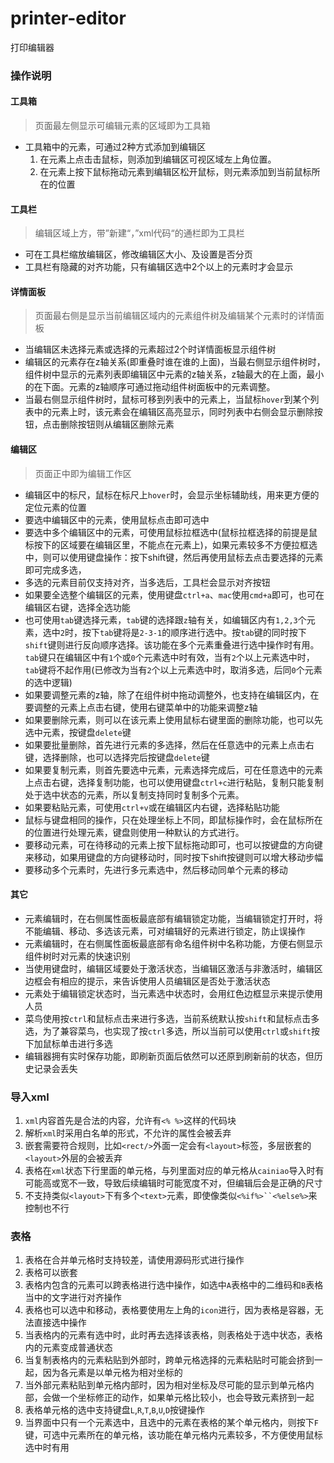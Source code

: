# printer-editor
打印编辑器

### 操作说明
####  工具箱
> 页面最左侧显示可编辑元素的区域即为工具箱
* 工具箱中的元素，可通过2种方式添加到编辑区
   1.  在元素上点击击鼠标，则添加到编辑区可视区域左上角位置。
   2. 在元素上按下鼠标拖动元素到编辑区松开鼠标，则元素添加到当前鼠标所在的位置

#### 工具栏
> 编辑区域上方，带”新建“，”xml代码“的通栏即为工具栏
* 可在工具栏缩放编辑区，修改编辑区大小、及设置是否分页
* 工具栏有隐藏的对齐功能，只有编辑区选中2个以上的元素时才会显示

#### 详情面板
> 页面最右侧是显示当前编辑区域内的元素组件树及编辑某个元素时的详情面板
* 当编辑区未选择元素或选择的元素超过2个时详情面板显示组件树
* 编辑区的元素存在z轴关系(即重叠时谁在谁的上面)，当最右侧显示组件树时，组件树中显示的元素列表即编辑区中元素的z轴关系，z轴最大的在上面，最小的在下面。元素的z轴顺序可通过拖动组件树面板中的元素调整。
* 当最右侧显示组件树时，鼠标可移到列表中的元素上，当鼠标`hover`到某个列表中的元素上时，该元素会在编辑区高亮显示，同时列表中右侧会显示删除按钮，点击删除按钮则从编辑区删除元素

#### 编辑区
> 页面正中即为编辑工作区
* 编辑区中的标尺，鼠标在标尺上`hover`时，会显示坐标辅助线，用来更方便的定位元素的位置
* 要选中编辑区中的元素，使用鼠标点击即可选中
* 要选中多个编辑区中的元素，可使用鼠标拉框选中(鼠标拉框选择的前提是鼠标按下的区域要在编辑区里，不能点在元素上)，如果元素较多不方便拉框选中，则可以使用键盘操作：按下shift键，然后再使用鼠标去点击要选择的元素即可完成多选，
* 多选的元素目前仅支持对齐，当多选后，工具栏会显示对齐按钮
* 如果要全选整个编辑区的元素，使用键盘`ctrl+a`、`mac`使用`cmd+a`即可，也可在编辑区右键，选择全选功能
* 也可使用`tab`键选择元素，`tab`键的选择跟`z`轴有关，如编辑区内有`1,2,3`个元素，选中`2`时，按下`tab`键将是`2-3-1`的顺序进行选中。按`tab`键的同时按下`shift`键则进行反向顺序选择。该功能在多个元素重叠进行选中操作时有用。`tab`键只在编辑区中有`1`个或`0`个元素选中时有效，当有`2`个以上元素选中时，`tab`键将不起作用(已修改为当有`2`个以上元素选中时，取消多选，后同`0`个元素的选中逻辑)
* 如果要调整元素的z轴，除了在组件树中拖动调整外，也支持在编辑区内，在要调整的元素上点击右键，使用右键菜单中的功能来调整z轴
* 如果要删除元素，则可以在该元素上使用鼠标右键里面的删除功能，也可以先选中元素，按键盘`delete`键
* 如果要批量删除，首先进行元素的多选择，然后在任意选中的元素上点击右键，选择删除，也可以选择完后按键盘`delete`键
* 如果要复制元素，则首先要选中元素，元素选择完成后，可在任意选中的元素上点击右键，选择复制功能，也可以使用键盘`ctrl+c`进行粘贴，复制只能复制处于选中状态的元素，所以复制支持同时复制多个元素。
* 如果要粘贴元素，可使用`ctrl+v`或在编辑区内右键，选择粘贴功能
* 鼠标与键盘相同的操作，只在处理坐标上不同，即鼠标操作时，会在鼠标所在的位置进行处理元素，键盘则使用一种默认的方式进行。
* 要移动元素，可在待移动的元素上按下鼠标拖动即可，也可以按键盘的方向键来移动，如果用键盘的方向键移动时，同时按下shift按键则可以增大移动步幅
* 要移动多个元素时，先进行多元素选中，然后移动同单个元素的移动

#### 其它
* 元素编辑时，在右侧属性面板最底部有编辑锁定功能，当编辑锁定打开时，将不能编辑、移动、多选该元素，可对编辑好的元素进行锁定，防止误操作
* 元素编辑时，在右侧属性面板最底部有命名组件树中名称功能，方便右侧显示组件树时对元素的快速识别
* 当使用键盘时，编辑区域要处于激活状态，当编辑区激活与非激活时，编辑区边框会有相应的提示，来告诉使用人员编辑区是否处于激活状态
* 元素处于编辑锁定状态时，当元素选中状态时，会用红色边框显示来提示使用人员
* 菜鸟使用按`ctrl`和鼠标点击来进行多选，当前系统默认按`shift`和鼠标点击多选，为了兼容菜鸟，也实现了按`ctrl`多选，所以当前可以使用`ctrl`或`shift`按下加鼠标单击进行多选
* 编辑器拥有实时保存功能，即刷新页面后依然可以还原到刷新前的状态，但历史记录会丢失


### 导入xml
1. `xml`内容首先是合法的内容，允许有`<% %>`这样的代码块
2. 解析`xml`时采用白名单的形式，不允许的属性会被丢弃
3. 嵌套需要符合规则，比如`<rect/>`外面一定会有`<layout>`标签，多层嵌套的`<layout>`外层的会被丢弃
4. 表格在`xml`状态下行里面的单元格，与列里面对应的单元格从`cainiao`导入时有可能高或宽不一致，导致后续编辑时可能宽度不对，但编辑后会是正确的尺寸
5. 不支持类似`<layout>`下有多个`<text>`元素，即使像类似`<%if%>``<%else%>`来控制也不行

### 表格
1. 表格在合并单元格时支持较差，请使用源码形式进行操作
2. 表格可以嵌套
3. 表格内包含的元素可以跨表格进行选中操作，如选中`A`表格中的二维码和`B`表格当中的文字进行对齐操作
4. 表格也可以选中和移动，表格要使用左上角的`icon`进行，因为表格是容器，无法直接选中操作
5. 当表格内的元素有选中时，此时再去选择该表格，则表格处于选中状态，表格内的元素变成普通状态
6. 当复制表格内的元素粘贴到外部时，跨单元格选择的元素粘贴时可能会挤到一起，因为各元素是以单元格为相对坐标的
7. 当外部元素粘贴到单元格内部时，因为相对坐标及尽可能的显示到单元格内部，会做一个坐标修正的动作，如果单元格比较小，也会导致元素挤到一起
8. 表格单元格的选中支持键盘`L`,`R`,`T`,`B`,`U`,`D`按键操作
9. 当界面中只有一个元素选中，且选中的元素在表格的某个单元格内，则按下`F`键，可选中元素所在的单元格，该功能在单元格内元素较多，不方便使用鼠标选中时有用